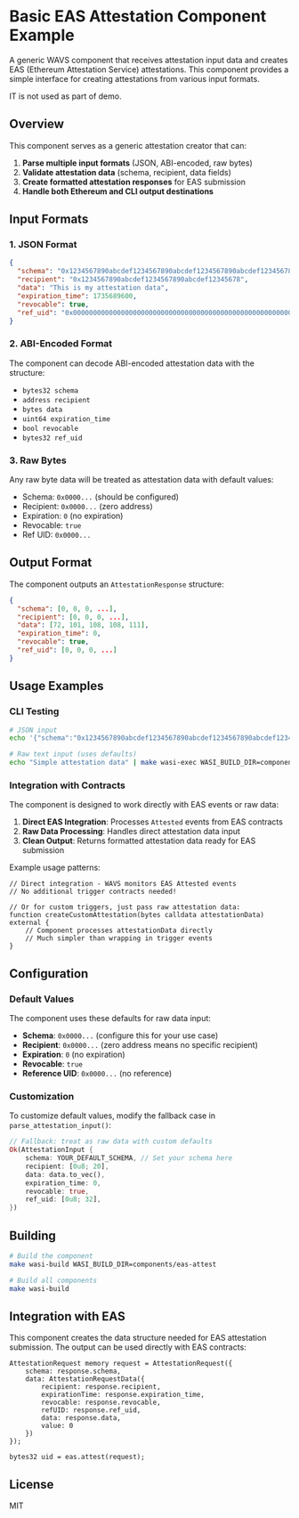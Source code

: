 # Basic EAS Attestation Component Example

A generic WAVS component that receives attestation input data and creates EAS (Ethereum Attestation Service) attestations. This component provides a simple interface for creating attestations from various input formats.

IT is not used as part of demo.

## Overview

This component serves as a generic attestation creator that can:

1. **Parse multiple input formats** (JSON, ABI-encoded, raw bytes)
2. **Validate attestation data** (schema, recipient, data fields)
3. **Create formatted attestation responses** for EAS submission
4. **Handle both Ethereum and CLI output destinations**

## Input Formats

### 1. JSON Format
```json
{
  "schema": "0x1234567890abcdef1234567890abcdef1234567890abcdef1234567890abcdef",
  "recipient": "0x1234567890abcdef1234567890abcdef12345678",
  "data": "This is my attestation data",
  "expiration_time": 1735689600,
  "revocable": true,
  "ref_uid": "0x0000000000000000000000000000000000000000000000000000000000000000"
}
```

### 2. ABI-Encoded Format
The component can decode ABI-encoded attestation data with the structure:
- `bytes32 schema`
- `address recipient`
- `bytes data`
- `uint64 expiration_time`
- `bool revocable`
- `bytes32 ref_uid`

### 3. Raw Bytes
Any raw byte data will be treated as attestation data with default values:
- Schema: `0x0000...` (should be configured)
- Recipient: `0x0000...` (zero address)
- Expiration: `0` (no expiration)
- Revocable: `true`
- Ref UID: `0x0000...`

## Output Format

The component outputs an `AttestationResponse` structure:

```json
{
  "schema": [0, 0, 0, ...],
  "recipient": [0, 0, 0, ...],
  "data": [72, 101, 108, 108, 111],
  "expiration_time": 0,
  "revocable": true,
  "ref_uid": [0, 0, 0, ...]
}
```

## Usage Examples

### CLI Testing

```bash
# JSON input
echo '{"schema":"0x1234567890abcdef1234567890abcdef1234567890abcdef1234567890abcdef","recipient":"0x1234567890abcdef1234567890abcdef12345678","data":"Hello EAS!"}' | make wasi-exec WASI_BUILD_DIR=components/eas-attest

# Raw text input (uses defaults)
echo "Simple attestation data" | make wasi-exec WASI_BUILD_DIR=components/eas-attest
```

### Integration with Contracts

The component is designed to work directly with EAS events or raw data:

1. **Direct EAS Integration**: Processes `Attested` events from EAS contracts
2. **Raw Data Processing**: Handles direct attestation data input
3. **Clean Output**: Returns formatted attestation data ready for EAS submission

Example usage patterns:
```solidity
// Direct integration - WAVS monitors EAS Attested events
// No additional trigger contracts needed!

// Or for custom triggers, just pass raw attestation data:
function createCustomAttestation(bytes calldata attestationData) external {
    // Component processes attestationData directly
    // Much simpler than wrapping in trigger events
}
```

## Configuration

### Default Values

The component uses these defaults for raw data input:
- **Schema**: `0x0000...` (configure this for your use case)
- **Recipient**: `0x0000...` (zero address means no specific recipient)
- **Expiration**: `0` (no expiration)
- **Revocable**: `true`
- **Reference UID**: `0x0000...` (no reference)

### Customization

To customize default values, modify the fallback case in `parse_attestation_input()`:

```rust
// Fallback: treat as raw data with custom defaults
Ok(AttestationInput {
    schema: YOUR_DEFAULT_SCHEMA, // Set your schema here
    recipient: [0u8; 20],
    data: data.to_vec(),
    expiration_time: 0,
    revocable: true,
    ref_uid: [0u8; 32],
})
```

## Building

```bash
# Build the component
make wasi-build WASI_BUILD_DIR=components/eas-attest

# Build all components
make wasi-build
```

## Integration with EAS

This component creates the data structure needed for EAS attestation submission. The output can be used directly with EAS contracts:

```solidity
AttestationRequest memory request = AttestationRequest({
    schema: response.schema,
    data: AttestationRequestData({
        recipient: response.recipient,
        expirationTime: response.expiration_time,
        revocable: response.revocable,
        refUID: response.ref_uid,
        data: response.data,
        value: 0
    })
});

bytes32 uid = eas.attest(request);
```

## License

MIT
